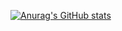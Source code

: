 [![Anurag's GitHub stats](https://github-readme-stats.vercel.app/api?username=xinghengstar)](https://github.com/anuraghazra/github-readme-stats)
